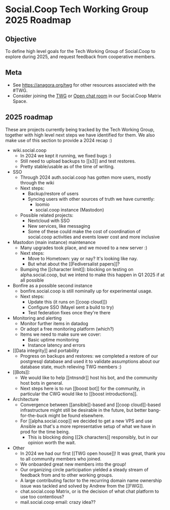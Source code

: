 # Social.Coop Tech Working Group 2025 Roadmap

## Objective
To define high level goals for the Tech Working Group of Social.Coop to explore during 2025, and request feedback from cooperative members.

## Meta
- See https://anagora.org/twg for other resources associated with the #TWG.
- Consider joining the [TWG](https://matrix.to/#/#socialcoop-tech:matrix.org) or [Open chat room](https://matrix.to/#/#SocialCoop:matrix.org) in our Social.Coop Matrix Space.

## 2025 roadmap

These are projects currently being tracked by the Tech Working Group, together with high level next steps we have identified for them. We also make use of this section to provide a 2024 recap :)

- wiki.social.coop
   - In 2024 we kept it running, we fixed bugs :)
   - Still need to upload backups to [[s3]] and test restores.
   - Pretty stable/usable as of the time of writing.
- SSO
   - Through 2024 auth.social.coop has gotten more users, mostly through the wiki
   - Next steps:
       - Backup/restore of users
       - Syncing users with other sources of truth we have currently:
           - loomio
           - social.coop instance (Mastodon)
    - Possible related projects:
        - Nextcloud with SSO
        - New services, like messaging
        - Some of these could make the cost of coordination of social.coop activities and events lower cost and more inclusive
- Mastodon (main instance) maintenance
   - Many upgrades took place, and we moved to a new server :)
   - Next steps:
       - Move to Hometown: yay or nay? It's looking like nay.
       - But what about the [[Fediversalist papers]]?
   - Bumping the [[character limit]]: blocking on testing on alpha.social.coop, but we intend to make this happen in Q1 2025 if at all possible
- Bonfire as a possible second instance
   - bonfire.social.coop is still nominally up for experimental usage.
   - Next steps:
       - Update this (it runs on [[coop cloud]])
       - Configure SSO (Mayel sent a build to try)
       - Test federation fixes once they're there
- Monitoring and alerting
    - Monitor further items in datadog
    - Or adopt a free monitoring platform (which?)
    - Items we need to make sure we cover:
        - Basic uptime monitoring
        - Instance latency and errors
- [[Data integrity]] and portability
    - Progress on backups and restores: we completed a restore of our postgresql database and used it to validate assumptions about our database state, much relieving TWG members :)
- [[Bots]]:
    - We would like to help [[ntnsndr]] host his bot, and the community host bots in general.
    - Next steps here is to run [[boost bot]] for the community, in particular the CWG would like to [[boost introductions]].
- Architecture
    - Convergence between [[ansible]]-based and [[coop cloud]]-based infrastructure might still be desirable in the future, but better bang-for-the-buck might be found elsewhere.
    - For [[alpha.social.coop]] we decided to get a new VPS and use Ansible as that's a more representative setup of what we have in prod for the time being.
        - This is blocking doing [[2k characters]] responsibly, but in our opinion worth the wait.
- Other
    - In 2024 we had our first [[TWG open house]]! It was great, thank you to all community members who joined.
    - We onboarded great new members into the group!
    - Our organizing circle participation yielded a steady stream of feedback from and to other working groups.
    - A large contributing factor to the recurring domain name ownership issue was tackled and solved by Andrew from the [[FWG]].
    - chat.social.coop Matrix, or is the decision of what chat platform to use too contentious?
    - mail.social.coop email: crazy idea??
